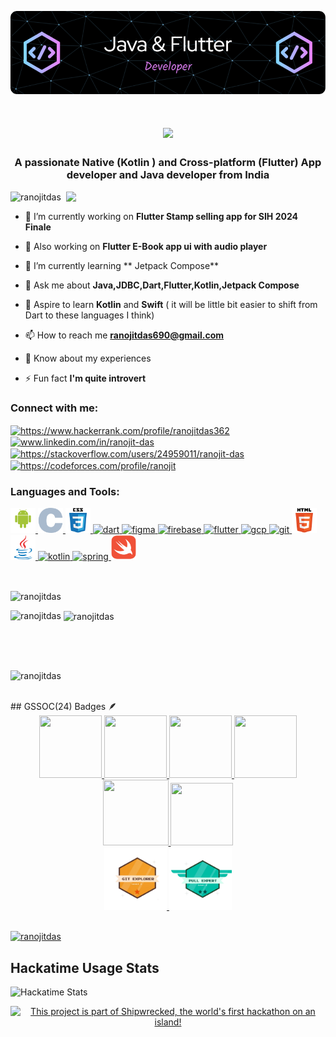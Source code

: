![Header](github-header-image.png)
<!--<h1 align="center">Hi 👋, I'm Ranojit Das</h1>-->
<h1 align="center">
    <img src="https://readme-typing-svg.herokuapp.com/?font=Righteous&size=35&center=true&vCenter=true&width=500&height=70&duration=5100&lines=Hi+There!+👋+I'm+Ranojit+Das!;" />
</h1>

<h3 align="center">A passionate Native (Kotlin ) and Cross-platform (Flutter) App developer and Java developer from India</h3>

<img align="right" width="415" src="https://cdn.dribbble.com/users/1162077/screenshots/3848914/programmer.gif">

<p align="left"> <img src="https://komarev.com/ghpvc/?username=ranojitdas&label=Profile%20views&color=0e75b6&style=flat" alt="ranojitdas" /> </p>

-  🔭 I’m currently working on **Flutter Stamp selling app for SIH 2024 Finale**
  
-  🔭 Also working on **Flutter E-Book app ui with audio player**

- 🌱 I’m currently learning ** Jetpack Compose**

- 💬 Ask me about **Java,JDBC,Dart,Flutter,Kotlin,Jetpack Compose**

-  🚀 Aspire to learn **Kotlin** and **Swift** ( it will be little bit easier to shift from Dart to these languages I think) 

- 📫 How to reach me **ranojitdas690@gmail.com**

- 📄 Know about my experiences 

- ⚡ Fun fact **I'm quite introvert**

<h3 align="left">Connect with me:</h3>
<p align="left">
<a href="https://www.hackerrank.com/profile/ranojitdas362" target="blank"><img align="center" src="https://raw.githubusercontent.com/rahuldkjain/github-profile-readme-generator/master/src/images/icons/Social/hackerrank.svg" alt="https://www.hackerrank.com/profile/ranojitdas362" height="37" width="42" /></a>
  <a href="https://www.linkedin.com/in/ranojit-das" target="blank"><img align="center" src="https://raw.githubusercontent.com/rahuldkjain/github-profile-readme-generator/master/src/images/icons/Social/linked-in-alt.svg" alt="www.linkedin.com/in/ranojit-das" height="30" width="40" /></a>
  <a href="https://stackoverflow.com/users/24959011/ranojit-das" target="blank"><img align="center" src="https://raw.githubusercontent.com/rahuldkjain/github-profile-readme-generator/master/src/images/icons/Social/stack-overflow.svg" alt="https://stackoverflow.com/users/24959011/ranojit-das" height="30" width="40" /></a>
<a href="https://codeforces.com/profile/ranojit" target="blank"><img align="center" src="https://raw.githubusercontent.com/rahuldkjain/github-profile-readme-generator/master/src/images/icons/Social/codeforces.svg" alt="https://codeforces.com/profile/ranojit" height="30" width="40" /></a>
</p>

<h3 align="left">Languages and Tools:</h3>
<p align="left"> <a href="https://developer.android.com" target="_blank" rel="noreferrer"> <img src="https://raw.githubusercontent.com/devicons/devicon/master/icons/android/android-original-wordmark.svg" alt="android" width="40" height="40"/> </a> <a href="https://www.cprogramming.com/" target="_blank" rel="noreferrer"> <img src="https://raw.githubusercontent.com/devicons/devicon/master/icons/c/c-original.svg" alt="c" width="40" height="40"/> </a> <a href="https://www.w3schools.com/css/" target="_blank" rel="noreferrer"> <img src="https://raw.githubusercontent.com/devicons/devicon/master/icons/css3/css3-original-wordmark.svg" alt="css3" width="40" height="40"/> </a> <a href="https://dart.dev" target="_blank" rel="noreferrer"> <img src="https://www.vectorlogo.zone/logos/dartlang/dartlang-icon.svg" alt="dart" width="40" height="40"/> </a> <a href="https://www.figma.com/" target="_blank" rel="noreferrer"> <img src="https://www.vectorlogo.zone/logos/figma/figma-icon.svg" alt="figma" width="40" height="40"/> </a> <a href="https://firebase.google.com/" target="_blank" rel="noreferrer"> <img src="https://www.vectorlogo.zone/logos/firebase/firebase-icon.svg" alt="firebase" width="40" height="40"/> </a> <a href="https://flutter.dev" target="_blank" rel="noreferrer"> <img src="https://www.vectorlogo.zone/logos/flutterio/flutterio-icon.svg" alt="flutter" width="40" height="40"/> </a> <a href="https://cloud.google.com" target="_blank" rel="noreferrer"> <img src="https://www.vectorlogo.zone/logos/google_cloud/google_cloud-icon.svg" alt="gcp" width="40" height="40"/> </a> <a href="https://git-scm.com/" target="_blank" rel="noreferrer"> <img src="https://www.vectorlogo.zone/logos/git-scm/git-scm-icon.svg" alt="git" width="40" height="40"/> </a> <a href="https://www.w3.org/html/" target="_blank" rel="noreferrer"> <img src="https://raw.githubusercontent.com/devicons/devicon/master/icons/html5/html5-original-wordmark.svg" alt="html5" width="40" height="40"/> </a> <a href="https://www.java.com" target="_blank" rel="noreferrer"> <img src="https://raw.githubusercontent.com/devicons/devicon/master/icons/java/java-original.svg" alt="java" width="40" height="40"/> </a> <a href="https://kotlinlang.org" target="_blank" rel="noreferrer"> <img src="https://www.vectorlogo.zone/logos/kotlinlang/kotlinlang-icon.svg" alt="kotlin" width="40" height="40"/> </a> <a href="https://spring.io/" target="_blank" rel="noreferrer"> <img src="https://www.vectorlogo.zone/logos/springio/springio-icon.svg" alt="spring" width="40" height="40"/> </a> <a href="https://developer.apple.com/swift/" target="_blank" rel="noreferrer"> <img src="https://raw.githubusercontent.com/devicons/devicon/master/icons/swift/swift-original.svg" alt="swift" width="40" height="40"/> </a> </p>


<br>
<p><img align="center" src="https://github-readme-streak-stats.herokuapp.com/?user=Ranojitdas&" alt="ranojitdas" /></p>
<p>
  <img align="left" src="https://github-readme-stats.vercel.app/api/top-langs?username=ranojitdas&show_icons=true&locale=en&layout=compact&hide=c++,javascript," alt="ranojitdas" />
</p>
<p>&nbsp;<img align="center" src="https://github-readme-stats.vercel.app/api?username=ranojitdas&show_icons=true&locale=en" alt="ranojitdas" /></p>



<br>
</p>                                                 
<br>
<p><img align="center" src="https://holopin.me/ranojitdas" alt="ranojitdas" /></p>
<br>
## GSSOC(24) Badges 🪶
<div style='display:flex; align-items:center; gap: 10px;' align='center'><a href="https://gssoc.girlscript.tech/leaderboard">
<img src="https://raw.githubusercontent.com/GSSoC24/Postman-Challenge/main/docs/assets/Postman%20White.png" width="100px" height="100px" />
  
  <img src="https://raw.githubusercontent.com/GSSoC24/Postman-Challenge/main/docs/assets/2.png" width="100px" height="100px" />
  
  <img src="https://raw.githubusercontent.com/GSSoC24/Postman-Challenge/main/docs/assets/4.png" width="100px" height="100px" />
  <img src="https://raw.githubusercontent.com/GSSoC24/Postman-Challenge/main/docs/assets/5.png" width="100px" height="100px" />
  <img src="https://raw.githubusercontent.com/GSSoC24/Postman-Challenge/main/docs/assets/6.png" width="105px" height="105px" />
  <img src="https://raw.githubusercontent.com/GSSoC24/Postman-Challenge/main/docs/assets/7.png" width="100px" height="100px" />
    <br>
  <img src="https://raw.githubusercontent.com/GSSoC24/Contributor/refs/heads/main/assets/Git%20Explorer.png" width="100px" height="100px" />
  <img src="https://raw.githubusercontent.com/GSSoC24/Contributor/refs/heads/main/assets/Pull%20Expert.png" width="100px" height="100px" /></a>
</div>
<br>
<p align="left"> <a href="https://github.com/ryo-ma/github-profile-trophy"><img src="https://github-profile-trophy.vercel.app/?username=ranojitdas&title=-Reviews,-Issues" alt="ranojitdas" /></a> </p>

## Hackatime Usage Stats

![Hackatime Stats](https://github-readme-stats.hackclub.dev/api/wakatime?username=3583&api_domain=hackatime.hackclub.com&theme=merko&custom_title=Hackatime+Stats&layout=compact&cache_seconds=0&langs_count=8)

<div align="center">
  <a href="https://shipwrecked.hackclub.com/?t=ghrm" target="_blank">
    <img src="https://hc-cdn.hel1.your-objectstorage.com/s/v3/739361f1d440b17fc9e2f74e49fc185d86cbec14_badge.png" 
         alt="This project is part of Shipwrecked, the world's first hackathon on an island!" 
         style="width: 35%;">
  </a>
</div>

